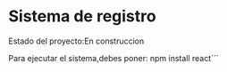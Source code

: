 <h1>Sistema de registro</h1>

Estado del proyecto:En construccion

Para ejecutar el sistema,debes poner:
npm install react´´´
